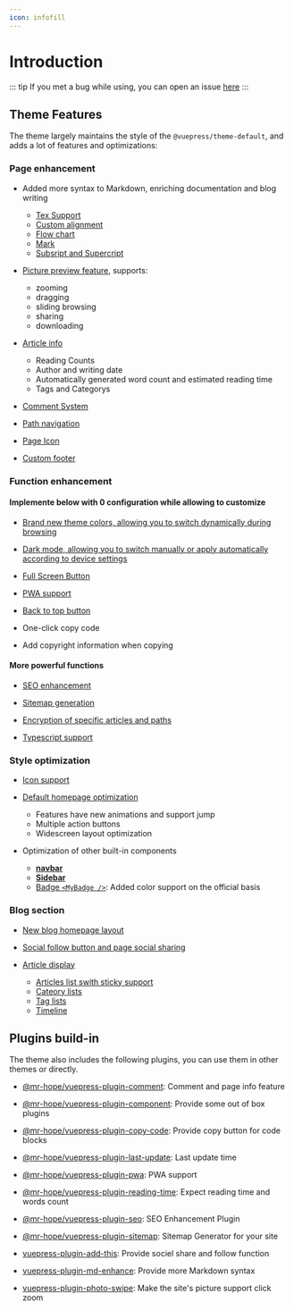 ```yaml
---
icon: infofill
---
```


# Introduction

::: tip
If you met a bug while using, you can open an issue [here](https://github.com/Mister-Hope/vuepress-theme-hope/issues)
:::

## Theme Features

The theme largely maintains the style of the `@vuepress/theme-default`, and adds a lot of features and optimizations:

### Page enhancement

- Added more syntax to Markdown, enriching documentation and blog writing

  - [Tex Support](feature/markdown/tex.md)
  - [Custom alignment](feature/markdown/align.md)
  - [Flow chart](feature/markdown/flowchart.md)
  - [Mark](feature/markdown/mark.md)
  - [Subsript and Supercript](feature/markdown/sup-sub.md)

- [Picture preview feature](layout/page.md#picture-preview), supports:

  - zooming
  - dragging
  - sliding browsing
  - sharing
  - downloading

- [Article info](layout/page.md#page-info-display)

  - Reading Counts
  - Author and writing date
  - Automatically generated word count and estimated reading time
  - Tags and Categorys

- [Comment System](feature/comment.md)

- [Path navigation](layout/page.md#breadcrumb)

- [Page Icon](layout/page.md#icon-support)

- [Custom footer](layout/page.md#footer-support)

### Function enhancement

#### Implemente below with 0 configuration while allowing to customize

- [Brand new theme colors, allowing you to switch dynamically during browsing](feature/theme.md#theme-color)

- [Dark mode, allowing you to switch manually or apply automatically according to device settings](feature/theme.md#darkmode)

- [Full Screen Button](feature/theme.md#fullscreen-button)

- [PWA support](../config/plugin/pwa.md)

- [Back to top button](feature/component.md#back-to-top-button-backtotop)

- One-click copy code

- Add copyright information when copying

#### More powerful functions

- [SEO enhancement](feature/seoAndSitemap.md#SEO)

- [Sitemap generation](feature/seoAndSitemap.md#Sitemap)

- [Encryption of specific articles and paths](feature/encrypt.md)

- [Typescript support](feature/typescript.md)

### Style optimization

- [Icon support](feature/readme.md)

- [Default homepage optimization](layout/home.md)

  - Features have new animations and support jump
  - Multiple action buttons
  - Widescreen layout optimization

- Optimization of other built-in components

  - [**navbar**](layout/navbar.md)
  - [**Sidebar**](layout/sidebar.md)
  - [Badge `<MyBadge />`](feature/component.md#badge-mybadge): Added color support on the official basis

### Blog section

- [New blog homepage layout](layout/blog.md)

- [Social follow button and page social sharing](https://vuepress-add-this.mrhope.site)

- [Article display](feature/blog.md)

  - [Articles list swith sticky support](feature/blog.md#article)
  - [Cateory lists](feature/blog.md#category)
  - [Tag lists](feature/blog.md#tags)
  - [Timeline](feature/blog.md#timeline)

## Plugins build-in

The theme also includes the following plugins, you can use them in other themes or directly.

- [@mr-hope/vuepress-plugin-comment](https://vuepress-comment.mrhope.site): Comment and page info feature

- [@mr-hope/vuepress-plugin-component](feature/component.md): Provide some out of box plugins

- [@mr-hope/vuepress-plugin-copy-code](https://vuepress-copy-code.mrhope.site): Provide copy button for code blocks

- [@mr-hope/vuepress-plugin-last-update](https://vuepress-last-update.mrhope.site): Last update time

- [@mr-hope/vuepress-plugin-pwa](../config/plugin/pwa.md): PWA support

- [@mr-hope/vuepress-plugin-reading-time](https://vuepress-reading-time.mrhope.site): Expect reading time and words count

- [@mr-hope/vuepress-plugin-seo](https://vuepress-seo.mrhope.site): SEO Enhancement Plugin

- [@mr-hope/vuepress-plugin-sitemap](https://vuepress-sitemap.mrhope.site): Sitemap Generator for your site

- [vuepress-plugin-add-this](https://vuepress-add-this.mrhope.site): Provide sociel share and follow function

- [vuepress-plugin-md-enhance](https://vuepress-md-enhance.mrhope.site): Provide more Markdown syntax

- [vuepress-plugin-photo-swipe](https://vuepress-photo-swipe.mrhope.site): Make the site's picture support click zoom

